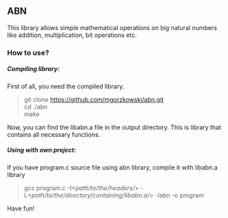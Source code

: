 ## ABN
This library allows simple mathematical operations on big natural numbers like addition, multiplication, bit operations etc.

### How to use?
##### Compiling library:
First of all, you need the compiled library.
>git clone https://github.com/mgorzkowski/abn.git  
cd ./abn  
make

Now, you can find the libabn.a file in the output directory. This is library that contains all necessary functions.

##### Using with own project:
If you have program.c source file using abn library, compile it with libabn.a library
>gcc program.c -I<_path/to/the/headers/_> -L<_path/to/the/directory/containing/libabn.a/_> -labn -o program

Have fun!
